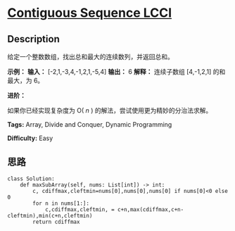 # [Contiguous Sequence LCCI][title]

## Description

给定一个整数数组，找出总和最大的连续数列，并返回总和。

**示例：**
            **输入：** [-2,1,-3,4,-1,2,1,-5,4]    **输出：** 6    **解释：** 连续子数组 [4,-1,2,1] 的和最大，为 6。    

**进阶：**

如果你已经实现复杂度为 O( _n_ ) 的解法，尝试使用更为精妙的分治法求解。


**Tags:** Array, Divide and Conquer, Dynamic Programming

**Difficulty:** Easy

## 思路

``` python3
class Solution:
    def maxSubArray(self, nums: List[int]) -> int:
        c, cdiffmax,cleftmin=nums[0],nums[0],nums[0] if nums[0]<0 else 0
        for n in nums[1:]:
            c,cdiffmax,cleftmin, = c+n,max(cdiffmax,c+n-cleftmin),min(c+n,cleftmin)
        return cdiffmax        
```

[title]: https://leetcode-cn.com/problems/contiguous-sequence-lcci
